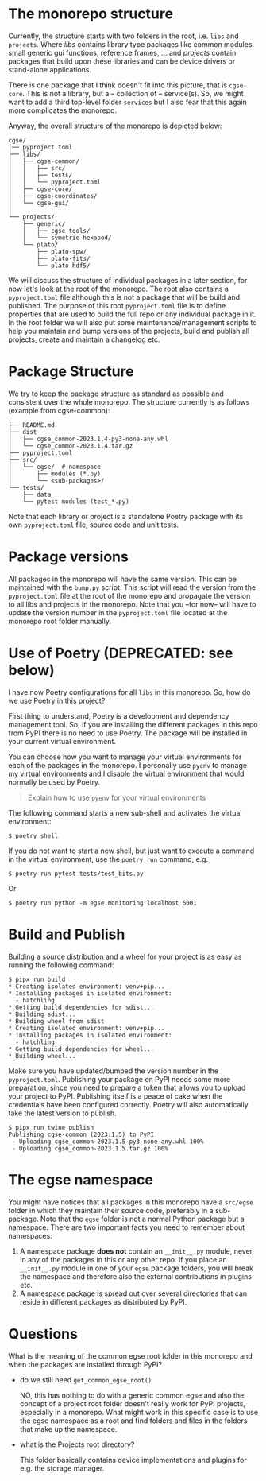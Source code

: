 # The monorepo structure

Currently, the structure starts with two folders in the root, i.e. `libs` and `projects`. Where _libs_ contains library type packages like common modules, small generic gui functions, reference frames, ... and _projects_ contain packages that build upon these libraries and can be device drivers or stand-alone applications.

There is one package that I think doesn't fit into this picture, that is `cgse-core`. This is not a library, but a – collection of – service(s). So, we might want to add a third top-level folder `services` but I also fear that this again more complicates the monorepo.

Anyway, the overall structure of the monorepo is depicted below:

```
cgse/
│── pyproject.toml
├── libs/
│   ├── cgse-common/
│   │   ├── src/
│   │   ├── tests/
│   │   └── pyproject.toml
│   ├── cgse-core/
│   ├── cgse-coordinates/
│   └── cgse-gui/
│
└── projects/
    ├── generic/
    │   ├── cgse-tools/
    │   └── symetrie-hexapod/
    └── plato/
        ├── plato-spw/
        ├── plato-fits/
        └── plato-hdf5/
```

We will discuss the structure of individual packages in a later section, for now let's look at the root of the monorepo. The root also contains a `pyproject.toml` file although this is not a package that will be build and published. The purpose of this root `pyproject.toml` file is to define properties that are used to build the full repo or any individual package in it. In the root folder we will also put some maintenance/management scripts to help you maintain and bump versions of the projects, build and publish all projects, create and maintain a changelog etc.

# Package Structure

We try to keep the package structure as standard as possible and consistent over the whole monorepo. The structure currently is as follows (example from cgse-common):

```
├── README.md
├── dist
│   ├── cgse_common-2023.1.4-py3-none-any.whl
│   └── cgse_common-2023.1.4.tar.gz
├── pyproject.toml
├── src/
│   └── egse/  # namespace
│       ├── modules (*.py)
│       └── <sub-packages>/
└── tests/
    ├── data
    └── pytest modules (test_*.py)
```

Note that each library or project is a standalone Poetry package with its own `pyproject.toml` file, source code and unit tests.

# Package versions

All packages in the monorepo will have the same version. This can be maintained with the `bump.py` script. This script will read the version from the `pyproject.toml` file at the root of the monorepo and propagate the version to all libs and projects in the monorepo. Note that you –for now– will have to update the version number in the `pyproject.toml` file  located at the monorepo root folder manually. 

# Use of Poetry (DEPRECATED: see below)

I have now Poetry configurations for all `libs` in this monorepo. So, how do we use Poetry in this project?

First thing to understand, Poetry is a development and dependency management tool. So, if you are installing the different packages in this repo from PyPI there is no need to use Poetry. The package will be installed in your current virtual environment.

You can choose how you want to manage your virtual environments for each of the packages in the monorepo. I personally use `pyenv` to manage my virtual environments and I disable the virtual environment that would normally be used by Poetry.

> Explain how to use `pyenv` for your virtual environments

The following command starts a new sub-shell and activates the virtual environment: 
```
$ poetry shell
```

If you do not want to start a new shell, but just want to execute a command in the virtual environment, use the `poetry run` command, e.g.
```
$ poetry run pytest tests/test_bits.py
```
Or
```
$ poetry run python -m egse.monitoring localhost 6001
```

# Build and Publish

Building a source distribution and a wheel for your project is as easy as running the following command:
```
$ pipx run build
* Creating isolated environment: venv+pip...
* Installing packages in isolated environment:
  - hatchling
* Getting build dependencies for sdist...
* Building sdist...
* Building wheel from sdist
* Creating isolated environment: venv+pip...
* Installing packages in isolated environment:
  - hatchling
* Getting build dependencies for wheel...
* Building wheel...
```
Make sure you have updated/bumped the version number in the `pyproject.toml`. Publishing your package on PyPI needs some more preparation, since you need to prepare a token that allows you to upload your project to PyPI. Publishing itself is a peace of cake when the credentials have been configured correctly. Poetry will also automatically take the latest version to publish.
```
$ pipx run twine publish
Publishing cgse-common (2023.1.5) to PyPI
 - Uploading cgse_common-2023.1.5-py3-none-any.whl 100%
 - Uploading cgse_common-2023.1.5.tar.gz 100%
```

# The egse namespace

You might have notices that all packages in this monorepo have a `src/egse` folder in which they maintain their source code, preferably in a sub-package. Note that the `egse` folder is not a normal Python package but a namespace. There are two important facts you need to remember about namespaces:

1. A namespace package **does not** contain an `__init__.py` module, never, in any of the packages in this or any other repo. If you place an `__init__.py` module in one of your `egse` package folders, you will break the namespace and therefore also the external contributions in plugins etc.
2. A namespace package is spread out over several directories that can reside in different packages as distributed by PyPI.

# Questions

What is the meaning of the common egse root folder in this monorepo and when the packages are installed through PyPI?

* do we still need `get_common_egse_root()`

    NO, this has nothing to do with a generic common egse and also the concept of a project root folder doesn't really work for PyPI projects, especially in a monorepo. What might work in this specific case is to use the egse namespace as a root and find folders and files in the folders that make up the namespace.

* what is the Projects root directory?

    This folder basically contains device implementations and plugins for e.g. the storage manager.

